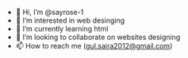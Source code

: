 - 👋 Hi, I’m @sayrose-1
- 👀 I’m interested in web desinging
- 🌱 I’m currently learning html
- 💞️ I’m looking to collaborate on websites designing
- 📫 How to reach me (gul.saira2012@gmail.com) 

<!---
sayrose-1/sayrose-1 is a ✨ special ✨ repository because its `README.md` (this file) appears on your GitHub profile.
You can click the Preview link to take a look at your changes.
--->

